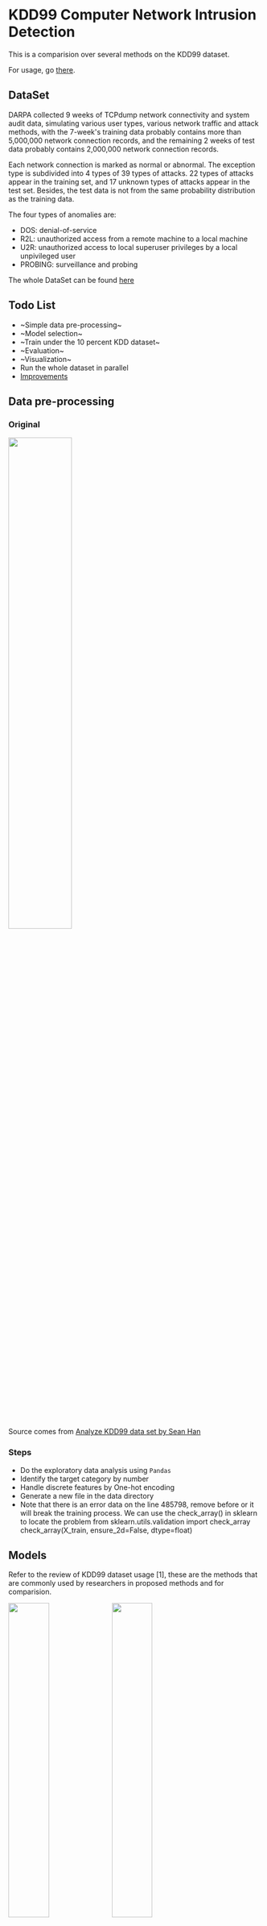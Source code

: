 # KDD99 Computer Network Intrusion Detection
This is a comparision over several methods on the KDD99 dataset. 

For usage, go [there](#usage).

## DataSet
DARPA collected 9 weeks of TCPdump network connectivity and system audit data, simulating various user types, various network traffic and attack methods, with the 7-week's training data probably contains more than 5,000,000 network connection records, and the remaining 2 weeks of test data probably contains 2,000,000 network connection records.

Each network connection is marked as normal or abnormal. The exception type is subdivided into 4 types of 39 types of attacks. 22 types of attacks appear in the training set, and 17 unknown types of attacks appear in the test set. Besides, the test data is not from the same probability distribution as the training data.

The four types of anomalies are:
- DOS: denial-of-service
- R2L: unauthorized access from a remote machine to a local machine
- U2R: unauthorized access to local superuser privileges by a local unpivileged user
- PROBING: surveillance and probing

The whole DataSet can be found [here](http://www.kdd.org/kdd-cup/view/kdd-cup-1999/Data)

## Todo List
- ~Simple data pre-processing~
- ~Model selection~ 
- ~Train under the 10 percent KDD dataset~
- ~Evaluation~
- ~Visualization~
- Run the whole dataset in parallel
- [Improvements](#improvements)

## Data pre-processing
### Original
<img src="img/catagories.png" width="50%" height="50%">

Source comes from [Analyze KDD99 data set by Sean Han](https://www.youtube.com/watch?v=mm38R3NsHso)
### Steps
- Do the exploratory data analysis using `Pandas`
- Identify the target category by number
- Handle discrete features by One-hot encoding 
- Generate a new file in the data directory
- Note that there is an error data on the line 485798, remove before or it will break the training process. We can use the check_array() in sklearn to locate the problem
		from sklearn.utils.validation import check_array
		check_array(X_train, ensure_2d=False, dtype=float)

## Models
Refer to the review of KDD99 dataset usage [1], these are the methods that are commonly used by researchers in proposed methods and for comparision.

<img src="img/Methods.png" width="40%"> <img src="img/Comparision.png" width="40%">

Below are the Classifiers that I chose for comparision.
### SVM 
This should be the best performing method according to [the results of the KDD'99 Classifier Learning Contest](http://cseweb.ucsd.edu/~elkan/clresults.html), but it didn't perform well under the 10 percent dataset because of overfitting. 

Parameters refer to [glglgithub](https://github.com/glglgithub/CyberSecurity-A-Study-with-KDD99-Dataset).

Below is information of the SVM model trained on the 10 percent dataset:

SVC(C=1, cache_size=200, class_weight=None, coef0=0.0,
  decision_function_shape='ovo', degree=3, gamma='auto', kernel='linear',
  max_iter=-1, probability=False, random_state=93, shrinking=True,
  tol=0.001, verbose=True): 

number of labels: 5
, cache size: 200
, expected number of classes under one-vs-one model: 10
, number of decisions from the model based on 'ovo': 10
	
### Decision Tree
DecisionTreeClassifier(class_weight=None, criterion='gini', max_depth=None,max_features=None, max_leaf_nodes=None,min_impurity_decrease=0.0, min_impurity_split=None,min_samples_leaf=1, min_samples_split=2,min_weight_fraction_leaf=0.0, presort=False, random_state=None,splitter='best'):

Image of the Decision Tree has been exported to file "tree_vis.pdf", with information about training details on each node. 
<img src="img/treevis.png" title="Picture of the Decision Tree">

### k-nearest neighbors
Only one neighbor gets good results but still slow.

KNeighborsClassifier(algorithm='auto', leaf_size=30, metric='minkowski',metric_params=None, n_jobs=1, n_neighbors=1, p=2,weights='uniform'):

### Naive Bayes 
Bad Accuracy.

GaussianNB(priors=None):


### Neural Networks (MLP)
Parameters refer to [PENGZhaoqing](https://github.com/PENGZhaoqing/kdd99-scikit).

MLPClassifier(activation='relu', alpha=1e-05, batch_size='auto', beta_1=0.9,beta_2=0.999, early_stopping=False, epsilon=1e-08,hidden_layer_sizes=(10, 6), learning_rate='constant',learning_rate_init=0.001, max_iter=200, momentum=0.9,nesterovs_momentum=True, power_t=0.5, random_state=1, shuffle=True,solver='adam', tol=0.0001, validation_fraction=0.1, verbose=False, warm_start=False):

### Random Forest
Adjust parameters using `GridSearch`

	from sklearn.ensemble import RandomForestClassifier
	from sklearn.grid_search import *
	rfc = RandomForestClassifier(n_jobs=-1)
	parameters = {#'n_estimators': tuple(range(10, 50, 10)),  # overfit if too large, underfit if too small
				  #'n_estimators': [5, 10, 20, 35],  
				   'n_estimators': [6, 7, 8, 9, 10],
	               'criterion': ["entropy"]}
	gscv = GridSearchCV(rfc, parameters,cv=3,verbose=2,refit=False,n_jobs=1)
	gscv.fit(X_train_trans, y_train)
	print("optimization params:",gscv.best_params_['n_estimators'],gscv.best_params_['criterion'])
	print("grid search finished")

RandomForestClassifier(bootstrap=True, 
			class_weight=None, criterion='entropy',
            max_depth=None, max_features='auto', max_leaf_nodes=None,
            min_impurity_decrease=0.0, min_impurity_split=None,
            min_samples_leaf=1, min_samples_split=2,
            min_weight_fraction_leaf=0.0, n_estimators=8, n_jobs=1,
            oob_score=False, random_state=None, verbose=0,
            warm_start=False):

## Evaluation
The review [1] shows the usage of perform metrics
<img src="img/PerformMatrixs.png" width="70%">

### Methods
- Detection Rate: Comparing to the False Positive rate, in anomaly detection, we do not want to miss any possible error, thus accuracy seems to be more important.
- Training & Testing Time: Also important in the context of big data.
- Confusion Matrix: Give more details
- ROC-Curve

### Results
#### Using 10 percent dataset
##### Comparing time and accuracy:

|  Indicators | SVM | DT | KNN | NB | MLP | RF |
| :------ | :------ | :------ | :------ | :------ | :------ | :------ |
| Accuracy (training) | 0.9978 | 1.0000 | 1.0000 | 0.8816 | 0.9984 | 0.9999 | 
| Accuracy (testing) | 0.8469 | 0.9255 | 0.9185 | 0.7293 | 0.9221 | 0.9219
| Time (training) | 136.18s | 1.95s | 1137.91s | 0.41s | 22.02s | 1.66s | 

##### Confusion Matrix of SVM, DT, and KNN:
<img src="img/cm/svm.png" title="SVM" width="33%"><img src="img/cm/dt.png" title="DT" width="33%"><img src="img/cm/knn.png" title="KNN" width="33%">

##### Confusion Matrix of NB, MLP, and RF:
<img src="img/cm/nb.png" title="NB" width="33%"><img src="img/cm/mlp.png" title="MLP" width="33%"><img src="img/cm/rf.png" title="RF" width="33%">
### Reason Analysis
- The SVM model is facing overfitting problem, more data may get a better result because the paramaters I refered to are not for the smaller dataset.
- Decision tree and Random Forest gets some trouble on some catagories.
- Naive Bayes is not suitable for this task since it tends to predict an "average" result instead of considering specific conditions.

## Improvements
### Use NSL DataSet [2]
- Remove duplicated data
- Remove the easiest data
- Reduce bias on normal and dos attack

### Reduce data demension
- PCA (Not perform well on this DataSet!)
- Feature selection : Use Information Coefficient to judge the degree of association (21 out of 42)
- K-means : model extraction (find each specific attack a best model)

### Avoid overfitting
- Cross validation : Only 21% of the studies from 2010 to 2015 applied cross validation [1]
- Normalization : Euclidean distance

## Usage 
### Prerequisite
The models were trained under Python 3.6.6 :: Anaconda custom (64-bit)

Using `argparse`, `numpy`, `pandas`, `sklearn`, `time`, and `pydotplus`

### Data Pre-processing
- download and put the initial data in the "data" sub-folder 
- run $python DataPreprocessing.py --dataset <10_percent/full>

### Training or Testing
run $python main.py --dataset <10_percent/full> --model <svm/dt/knn/nb/mlp/rf> --operation <train/test/all>

## Reference
[1] Özgür, Atilla and Hamit Erdem. “A review of KDD99 dataset usage in intrusion detection and machine learning between 2010 and 2015.” PeerJ PrePrints 4 (2016): e1954.

[2] M. Tavallaee, E. Bagheri, W. Lu, and A. Ghorbani, “A Detailed Analysis of the KDD CUP 99 Data Set,” Submitted to Second IEEE Symposium on Computational Intelligence for Security and Defense Applications (CISDA), 2009.

[3] K. Ibrahimi and M. Ouaddane, "Management of intrusion detection systems based-KDD99: Analysis with LDA and PCA," 2017 International Conference on Wireless Networks and Mobile Communications (WINCOM), Rabat, 2017, pp. 1-6


